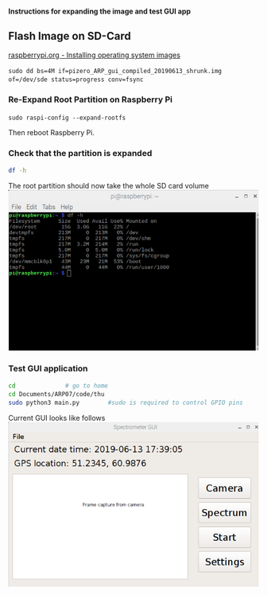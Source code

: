 #### Instructions for expanding the image and test GUI app
## Flash Image on SD-Card
[raspberrypi.org - Installing operating system images](https://www.raspberrypi.org/documentation/installation/installing-images/README.md)

`sudo dd bs=4M if=pizero_ARP_gui_compiled_20190613_shrunk.img of=/dev/sde status=progress conv=fsync`

###  Re-Expand Root Partition on Raspberry Pi 

`sudo raspi-config --expand-rootfs`

Then reboot Raspberry Pi.

### Check that the partition is expanded
```bash
df -h
```
The root partition should now take the whole SD card volume
![fs screenshot](../media/fs_screencap.png)

### Test GUI application
```bash
cd              # go to home
cd Documents/ARP07/code/thu
sudo python3 main.py        #sudo is required to control GPIO pins
```

Current GUI looks like follows
![GUI screenshot](../media/GUI_screencap.png)